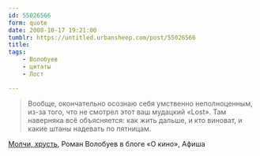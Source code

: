 ```yaml
---
id: 55026566
form: quote
date: 2008-10-17 19:21:00
tumblr: https://untitled.urbansheep.com/post/55026566
title: 
tags:
    - Волобуев
    - цитаты
    - Лост

---
```


<blockquote>
Вообще, окончательно осознаю себя умственно неполноценным, из-за того, что не смотрел этот ваш мудацкий «Lost». Там наверняка всё объясняется: как жить дальше, и кто виноват, и какие штаны надевать по пятницам.
</blockquote>

<a href="http://www.afisha.ru/blogcomments/682/page1/">Молчи, хрусть</a>, Роман Волобуев в блоге «О кино», Афиша
